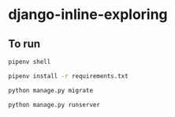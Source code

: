 # django-inline-exploring

## To run

```bash
pipenv shell

```

```bash
pipenv install -r requirements.txt

```

```bash
python manage.py migrate

```

```bash
python manage.py runserver

```
